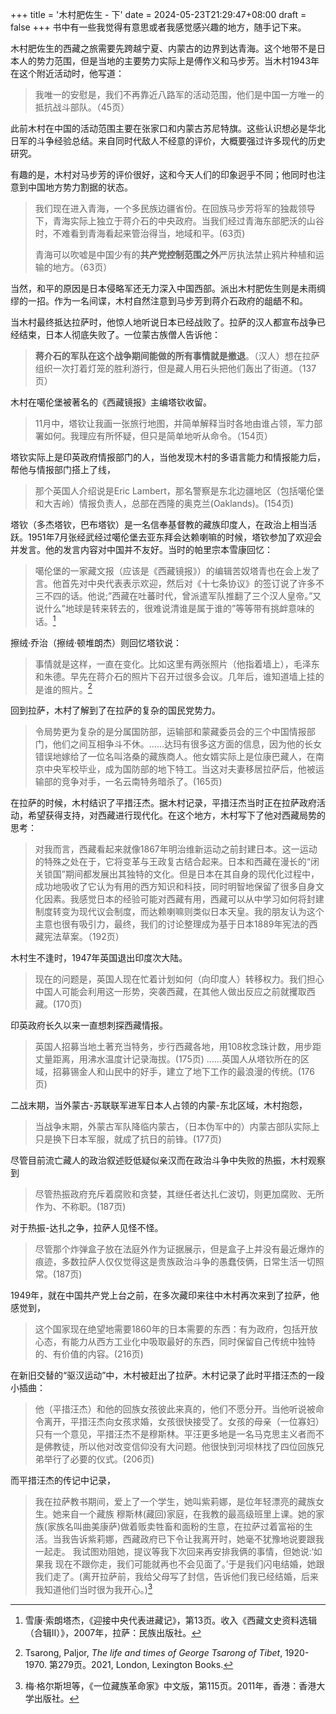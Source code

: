 +++
title = '木村肥佐生 - 下'
date = 2024-05-23T21:29:47+08:00
draft = false
+++
书中有一些我觉得有意思或者我感觉感兴趣的地方，随手记下来。

木村肥佐生的西藏之旅需要先跨越宁夏、内蒙古的边界到达青海。这个地带不是日本人的势力范围，但是当地的主要势力实际上是傅作义和马步芳。当木村1943年在这个附近活动时，他写道：

>我唯一的安慰是，我们不再靠近八路军的活动范围，他们是中国一方唯一的抵抗战斗部队。（45页）

此前木村在中国的活动范围主要在张家口和内蒙古苏尼特旗。这些认识想必是华北日军的斗争经验总结。来自同时代敌人不经意的评价，大概要强过许多现代的历史研究。

有趣的是，木村对马步芳的评价很好，这和今天人们的印象迥乎不同；他同时也注意到中国地方势力割据的状态。

>我们现在进入青海，一个多民族边疆省份。在回族马步芳将军的独裁领导下，青海实际上独立于蒋介石的中央政府。当我们经过青海东部肥沃的山谷时，不难看到青海看起来管治得当，地域和平。(63页)
>
>青海可以吹嘘是中国少有的**共产党控制范围之外**严厉执法禁止鸦片种植和运输的地方。（63页）

当然，和平的原因是日本侵略军还无力深入中国西部。派出木村肥佐生则是未雨绸缪的一招。作为一名间谍，木村自然注意到马步芳到蒋介石政府的龃龉不和。

当木村最终抵达拉萨时，他惊人地听说日本已经战败了。拉萨的汉人都宣布战争已经结束，日本人彻底失败了。一位蒙古族僧人告诉他：

>**蒋介石的军队在这个战争期间能做的所有事情就是撤退**。（汉人）想在拉萨组织一次打着灯笼的胜利游行，但是藏人用石头把他们轰出了街道。（137页）

木村在噶伦堡被著名的《西藏镜报》主编塔钦收留。

>11月中，塔钦让我画一张旅行地图，并简单解释当时各地由谁占领，军力部署如何。我理应有所怀疑，但只是简单地听从命令。（154页）

塔钦实际上是印英政府情报部门的人，当他发现木村的多语言能力和情报能力后，帮他与情报部门搭上了线，

>那个英国人介绍说是Eric Lambert，那名警察是东北边疆地区（包括噶伦堡和大吉岭）情报负责人，总部在西隆的奥克兰(Oaklands)。(154页)

塔钦（多杰塔钦，巴布塔钦）是一名信奉基督教的藏族印度人，在政治上相当活跃。1951年7月张经武经过噶伦堡去亚东拜会达赖喇嘛的时候，塔钦参加了欢迎会并发言。他的发言内容对中国并不友好。当时的帕里宗本雪康回忆：

>噶伦堡的一家藏文报（应该是《西藏镜报》）的编辑苦奴塔青也在会上发了言。他首先对中央代表表示欢迎，然后对《十七条协议》的签订说了许多不三不四的话。他说;”西藏在吐蕃时代，曾派遣军队推翻了三个汉人皇帝。”又说什么”地球是转来转去的，很难说清谁是属于谁的”等等带有挑衅意味的话。[^1]

擦绒·乔治（擦绒·顿堆朗杰）则回忆塔钦说：

>事情就是这样，一直在变化。比如这里有两张照片（他指着墙上），毛泽东和朱德。早先在蒋介石的照片下召开过很多会议。几年后，谁知道墙上挂的是谁的照片。[^2]

回到拉萨，木村了解到了在拉萨的复杂的国民党势力。

>令局势更为复杂的是分属国防部，运输部和蒙藏委员会的三个中国情报部门，他们之间互相争斗不休。……达玛有很多这方面的信息，因为他的长女错误地嫁给了一位名叫洛桑的藏族商人。他女婿实际上是位康巴藏人，在南京中央军校毕业，成为国防部的地下特工。当这对夫妻移居拉萨后，他被运输部的竞争对手，一名云南特务暗杀了。(165页)

在拉萨的时候，木村结识了平措汪杰。据木村记录，平措汪杰当时正在拉萨政府活动，希望获得支持，对西藏进行现代化。在这个地方，木村写下了他对西藏局势的思考：

>对我而言，西藏看起来就像1867年明治维新运动之前封建日本。这一运动的特殊之处在于，它将变革与王政复古结合起来。日本和西藏在漫长的“闭关锁国”期间都发展出其独特的文化。但是日本在其自身的现代化过程中，成功地吸收了它认为有用的西方知识和科技，同时明智地保留了很多自身文化因素。我感觉日本的经验可能对西藏有用，西藏可以从中学习如何将封建制度转变为现代议会制度，而达赖喇嘛则类似日本天皇。我的朋友认为这个主意也很有吸引力，最终，我们的讨论整理成为基于日本1889年宪法的西藏宪法草案。（192页）

木村生不逢时，1947年英国退出印度次大陆。

>现在的问题是，英国人现在忙着计划如何（向印度人）转移权力。我们担心中国人可能会利用这一形势，突袭西藏，在其他人做出反应之前就攫取西藏。(170页)

印英政府长久以来一直想刺探西藏情报。

>英国人招募当地土著充当特务，步行西藏各地，用108枚念珠计数，用步距丈量距离，用沸水温度计记录海拔。(175页) ……英国人从塔钦所在的区域，招募锡金人和山民中的好手，建立了地下工作的最浪漫的传统。(176页)

二战末期，当外蒙古-苏联联军进军日本人占领的内蒙-东北区域，木村抱怨，

>当战争末期，外蒙古军队降临内蒙古，（日本伪军中的）内蒙古部队实际上只是换下日本军服，就成了抗日的前锋。(177页)

尽管目前流亡藏人的政治叙述贬低疑似亲汉而在政治斗争中失败的热振，木村观察到

>尽管热振政府充斥着腐败和贪婪，其继任者达扎仁波切，则更加腐败、无所作为、不称职。(187页)

对于热振-达扎之争，拉萨人见怪不怪。

>尽管那个炸弹盒子放在法庭外作为证据展示，但是盒子上并没有最近爆炸的痕迹，多数拉萨人仅仅觉得这是贵族政治斗争的愚蠢伎俩，日常生活一切照常。(187页)

1949年，就在中国共产党上台之前，在多次藏印来往中木村再次来到了拉萨，他感觉到，

>这个国家现在绝望地需要1860年的日本需要的东西：有为政府，包括开放心态，有能力从西方工业化中吸取最好的东西，同时保留自己传统中独特的、有价值的内容。(216页)

在新旧交替的“驱汉运动”中，木村被赶出了拉萨。木村记录了此时平措汪杰的一段小插曲：

>他（平措汪杰）和他的回族女孩彼此来真的，他们不愿分开。当他听说被命令离开，平措汪杰向女孩求婚，女孩很快接受了。女孩的母亲（一位寡妇）只有一个意见，平措汪杰不是穆斯林。平汪更多地是一名马克思主义者而不是佛教徒，所以他对改变信仰没有大问题。他很快到河坝林找了四位回族兄弟举行了必要的仪式。(206页)

而平措汪杰的传记中记录，

>我在拉萨教书期间，爱上了一个学生，她叫紫莉娜，是位年轻漂亮的藏族女生。她来自一个藏族 穆斯林(藏回)家庭，在我教的最高级班里上课。她的家族(家族名叫曲美康萨)做着贩卖牲畜和面粉的生意，在拉萨过着富裕的生活。当我告诉紫莉娜，西藏政府已下令让我离开时，她毫不犹豫地说要跟我一起走。 我试图劝阻她，提议等我下次回来再安排我俩的事情，但她说:‘如果我 现在不跟你走，我们可能就再也不会见面了。’于是我们闪电结婚，她跟我们走了。(离开拉萨前，我给父母写了封信，告诉他们我已经结婚，后来我知道他们当时很为我开心。)[^3]



[^1]: 雪康·索朗塔杰，《迎接中央代表进藏记》，第13页。收入《西藏文史资料选辑 （合辑II）》，2007年，拉萨：民族出版社。
[^2]: Tsarong, Paljor, *The life and times of George Tsarong of Tibet*, 1920-1970. 第279页。2021, London, Lexington Books. 
[^3]: 梅·格尔斯坦等，《一位藏族革命家》中文版，第115页。2011年，香港：香港大学出版社。